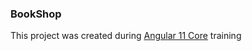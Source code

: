 ### BookShop

This project was created during [Angular 11 Core](https://it-simulator.com/#/event/144) training


